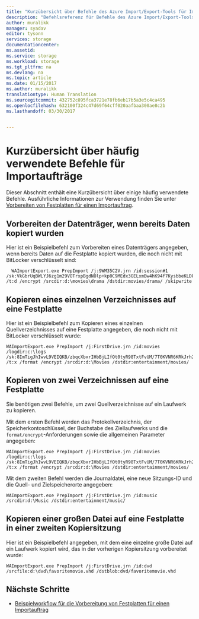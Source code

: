 ```yaml
---
title: "Kurzübersicht über Befehle des Azure Import/Export-Tools für Importaufträge (V1) | Microsoft-Dokumentation"
description: "Befehlsreferenz für Befehle des Azure Import/Export-Tools, die häufig für Importaufträge verwendet werden. Dies bezieht sich auf V1 des Import/Export-Tools."
author: muralikk
manager: syadav
editor: tysonn
services: storage
documentationcenter: 
ms.assetid: 
ms.service: storage
ms.workload: storage
ms.tgt_pltfrm: na
ms.devlang: na
ms.topic: article
ms.date: 01/15/2017
ms.author: muralikk
translationtype: Human Translation
ms.sourcegitcommit: 432752c895fca3721e78fb6eb17b5a3e5c4ca495
ms.openlocfilehash: 632100f324c47d69f64cff020aafbaa300ae8c2b
ms.lasthandoff: 03/30/2017


---
```

# <a name="quick-reference-for-frequently-used-commands-for-import-jobs"></a>Kurzübersicht über häufig verwendete Befehle für Importaufträge
Dieser Abschnitt enthält eine Kurzübersicht über einige häufig verwendete Befehle. Ausführliche Informationen zur Verwendung finden Sie unter [Vorbereiten von Festplatten für einen Importauftrag](storage-import-export-tool-preparing-hard-drives-import-v1.md).  

## <a name="prepare-the-disks-when-data-already-copied-to-the-disks"></a>Vorbereiten der Datenträger, wenn bereits Daten kopiert wurden
 Hier ist ein Beispielbefehl zum Vorbereiten eines Datenträgers angegeben, wenn bereits Daten auf die Festplatte kopiert wurden, die noch nicht mit BitLocker verschlüsselt sind:  
  
```  
  WAImportExport.exe PrepImport /j:9WM35C2V.jrn /id:session#1 /sk:VkGbrUqBWLYJ6zg1m29VOTrxpBgdNOlp+kp0C9MEdx3GELxmBw4hK94f7KysbbeKLDksg7VoN1W/a5UuM2zNgQ== /t:d /encrypt /srcdir:d:\movies\drama /dstdir:movies/drama/ /skipwrite
```    

## <a name="copy-a-single-directory-to-a-hard-drive"></a>Kopieren eines einzelnen Verzeichnisses auf eine Festplatte  
 Hier ist ein Beispielbefehl zum Kopieren eines einzelnen Quellverzeichnisses auf eine Festplatte angegeben, die noch nicht mit BitLocker verschlüsselt wurde:  
  
```  
WAImportExport.exe PrepImport /j:FirstDrive.jrn /id:movies /logdir:c:\logs /sk:8ImTigJhIwvL9VEIQKB/zbqcXbxrIHbBjLIfOt0tyR98TxtFvUM/7T0KVNR6KRkJrh26u5I8hTxTLM2O1aDVqg== /t:x /format /encrypt /srcdir:d:\Movies /dstdir:entertainment/movies/  
```  
  
## <a name="copy-wwo-directories-to-a-hard-drive"></a>Kopieren von zwei Verzeichnissen auf eine Festplatte  
 Sie benötigen zwei Befehle, um zwei Quellverzeichnisse auf ein Laufwerk zu kopieren.  
  
 Mit dem ersten Befehl werden das Protokollverzeichnis, der Speicherkontoschlüssel, der Buchstabe des Ziellaufwerks und die `format/encrypt`-Anforderungen sowie die allgemeinen Parameter angegeben:  
  
```  
WAImportExport.exe PrepImport /j:FirstDrive.jrn /id:movies /logdir:c:\logs /sk:8ImTigJhIwvL9VEIQKB/zbqcXbxrIHbBjLIfOt0tyR98TxtFvUM/7T0KVNR6KRkJrh26u5I8hTxTLM2O1aDVqg== /t:x /format /encrypt /srcdir:d:\Movies /dstdir:entertainment/movies/  
```  
  
 Mit dem zweiten Befehl werden die Journaldatei, eine neue Sitzungs-ID und die Quell- und Zielspeicherorte angegeben:  
  
```  
WAImportExport.exe PrepImport /j:FirstDrive.jrn /id:music /srcdir:d:\Music /dstdir:entertainment/music/  
```  
  
## <a name="copy-a-large-file-to-a-hard-drive-in-a-second-copy-session"></a>Kopieren einer großen Datei auf eine Festplatte in einer zweiten Kopiersitzung  
 Hier ist ein Beispielbefehl angegeben, mit dem eine einzelne große Datei auf ein Laufwerk kopiert wird, das in der vorherigen Kopiersitzung vorbereitet wurde:  
  
```  
WAImportExport.exe PrepImport /j:FirstDrive.jrn /id:dvd /srcfile:d:\dvd\favoritemovie.vhd /dstblob:dvd/favoritemovie.vhd  
```  
  
## <a name="next-steps"></a>Nächste Schritte

* [Beispielworkflow für die Vorbereitung von Festplatten für einen Importauftrag](storage-import-export-tool-sample-preparing-hard-drives-import-job-workflow-v1.md)

